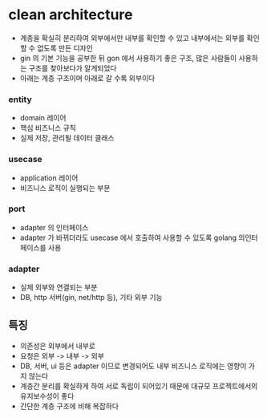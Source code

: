 # clean architecture

- 계층을 확실히 분리하여 외부에서만 내부를 확인할 수 있고 내부에서는 외부를 확인할 수 없도록 만든 디자인
- gin 의 기본 기능을 공부한 뒤 gon 에서 사용하기 좋은 구조, 많은 사람들이 사용하는 구조를 찾아보다가 알게되었다
- 아래는 계층 구조이며 아래로 갈 수록 외부이다

### entity

- domain 레이어
- 핵심 비즈니스 규칙
- 실제 저장, 관리될 데이터 클래스

### usecase

- application 레이어
- 비즈니스 로직이 실행되는 부분

### port

- adapter 의 인터페이스
- adapter 가 바뀌더라도 usecase 에서 호출하여 사용할 수 있도록 golang 의인터페이스를 사용

### adapter

- 실제 외부와 연결되는 부분
- DB, http 서버(gin, net/http 등), 기타 외부 기능

## 특징

- 의존성은 외부에서 내부로
- 요청은 외부 -> 내부 -> 외부
- DB, 서버, ui 등은 adapter 이므로 변경되어도 내부 비즈니스 로직에는 영향이 가지 않는다
- 계층간 분리를 확실하게 하여 서로 독립이 되어있기 때문에 대규모 프로젝트에서의 유지보수성이 좋다
- 간단한 계층 구조에 비해 복잡하다